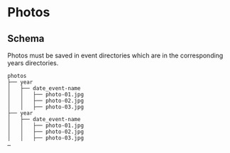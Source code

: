 # Photos

## Schema

Photos must be saved in event directories which are in the corresponding years directories.

```
photos
├── year
│   ├── date_event-name
│   │   ├── photo-01.jpg
│   │   ├── photo-02.jpg
│   │   ├── photo-03.jpg
├── year
│   ├── date_event-name
│   │   ├── photo-01.jpg
│   │   ├── photo-02.jpg
│   │   ├── photo-03.jpg
…
```

